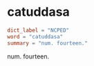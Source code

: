 # catuddasa

``` toml
dict_label = "NCPED"
word = "catuddasa"
summary = "num. fourteen."
```

num. fourteen.


